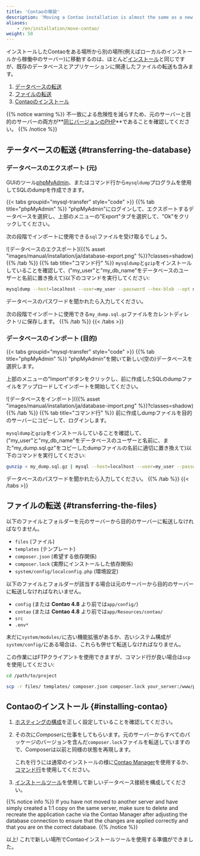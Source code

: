 ```yaml
---
title: 'Contaoの移設'
description: 'Moving a Contao installation is almost the same as a new installation.'
aliases:
    - /en/installation/move-contao/
weight: 50
---
```


インストールしたContaoをある場所から別の場所(例えばローカルのインストールから稼働中のサーバー)に移動するのは、ほとんど[インストール](../install-contao)と同じですが、既存のデータベースとアプリケーションに関連したファイルの転送も含みます。

1. [データベースの転送](#transferring-the-database)
2. [ファイルの転送](#transferring-the-files)
3. [Contaoのインストール](#installing-contao)

{{% notice warning %}}
不一致による危険性を減らすため、元のサーバーと目的のサーバーの両方が**[同じバージョンのPHP](../system-requirements/#minimum-php-requirements)**であることを確認してください。
{{% /notice %}}


## テータベースの転送 {#transferring-the-database}

### データベースのエクスポート (元)

GUIのツール[phpMyAdmin](https://www.phpmyadmin.net/)、またはコマンド行から`mysqldump`プログラムを使用してSQLのdumpを作成できます。

{{< tabs groupid="mysql-transfer" style="code" >}}
{{% tab title="phpMyAdmin" %}}
"phpMyAdmin"にログインして、エクスポートするデータベースを選択し、上部のメニューの"Export"タブを選択して、"Ok"をクリックしてください。

次の段階でインポートに使用できる`sql`ファイルを受け取るでしょう。

![データベースのエクスポート]({{% asset "images/manual/installation/ja/database-export.png" %}}?classes=shadow)
{{% /tab %}}
{{% tab title="コマンド行" %}}
`mysqldump`と`gzip`をインストールしていることを確認して、("my_user"と"my_db_name"をデータベースのユーザーと名前に置き換えて)以下のコマンドを実行してください:

```bash
mysqldump --host=localhost --user=my_user --password --hex-blob --opt my_db_name | gzip -c > my_dump.sql.gz
```

データベースのパスワードを聞かれたら入力してください。

次の段階でインポートに使用できる`my_dump.sql.gz`ファイルをカレントディレクトリに保存します。
{{% /tab %}}
{{< /tabs >}}


### データベースのインポート (目的)

{{< tabs groupid="mysql-transfer" style="code" >}}
{{% tab title="phpMyAdmin" %}}
"phpMyAdmin"を開いて新しい(空の)データベースを選択します。

上部のメニューの"Import"ボタンをクリックし、前に作成したSQLのdumpファイルをアップロードしてインポートを開始してください。

![データベースをインポート]({{% asset "images/manual/installation/ja/database-import.png" %}}?classes=shadow)
{{% /tab %}}
{{% tab title="コマンド行" %}}
前に作成しdumpファイルを目的のサーバーにコピーして、ログインします。

`mysqldump`と`gzip`をインストールしていることを確認して、("my_user"と"my_db_name"をデータベースのユーザーと名前に、また"my_dump.sql.gz"をコピーしたdumpファイルの名前に適切に置き換えて)以下のコマンドを実行してください:

```bash
gunzip < my_dump.sql.gz | mysql --host=localhost --user=my_user --password my_db_name
```

データベースのパスワードを聞かれたら入力してください。
{{% /tab %}}
{{< /tabs >}}


## ファイルの転送 {#transferring-the-files}

以下のファイルとフォルダーを元のサーバーから目的のサーバーに転送しなければなりません。

- `files`                           (ファイル)
- `templates`                       (テンプレート)
- `composer.json`                   (希望する依存関係)
- `composer.lock`                   (実際にインストールした依存関係)
- `system/config/localconfig.php`   (環境設定)

以下のファイルとフォルダーが該当する場合は元のサーバーから目的のサーバーに転送しなければなれいません。

- `config`  (または **Contao 4.8** より前では`app/config/`)         
- `contao`  (または **Contao 4.8** より前では`app/Resources/contao/`
- `src`
- `.env*`

未だに`system/modules/`に古い機能拡張があるか、古いシステム構成が`system/config/`にある場合は、これらも併せて転送しなければなりません。

この作業にはFTPクライアントを使用できますが、コマンド行が良い場合は`scp`を使用してください:

```bash
cd /path/to/project

scp -r files/ templates/ composer.json composer.lock your_server:/www/project/
```

## Contaoのインストール {#installing-contao}

1. [ホスティングの構成](../install-contao/#hosting-configuration)を正しく設定していることを確認してください。
2. その次に*Composer*に仕事をしてもらいます。元のサーバーからすべてのパッケージのバージョンを含んだ`composer.lock`ファイルを転送していますので、Composerは以前と同様の状態を再現します。
   
   これを行うには通常のインストールの様に[Contao Manager](../install-contao#installation-via-the-contao-manager)を使用するか、[コマンド行](../install-contao#installation-via-the-command-line)を使用してください。
   
3. [インストールツール](../contao-installtool)を使用して新しいデータベース接続を構成してください。

{{% notice info %}}
If you have not moved to another server and have simply created a 1:1 copy on the same server, make sure to delete and recreate the application cache via the Contao Manager after adjusting the database connection to ensure that the changes are applied correctly and that you are on the correct database.
{{% /notice %}}

以上!  これで新しい場所でContaoインストールツールを使用する準備ができました。

